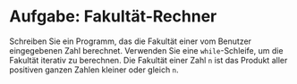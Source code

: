 # Aufgabe: Fakultät-Rechner

Schreiben Sie ein Programm, das die Fakultät einer vom Benutzer eingegebenen Zahl berechnet. Verwenden Sie eine `while`-Schleife, um die Fakultät iterativ zu berechnen. Die Fakultät einer Zahl `n` ist das Produkt aller positiven ganzen Zahlen kleiner oder gleich `n`.

